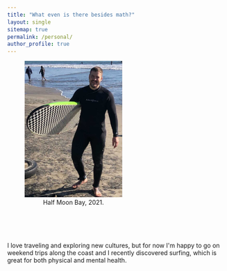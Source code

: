```yaml
---
title: "What even is there besides math?"
layout: single
sitemap: true
permalink: /personal/
author_profile: true
---
```


<figure style="width: 225px" class="align-right">
  <img src="/assets/images/HalfMoonBay.jpg" alt="">
  <figcaption style="text-align: center"> Half Moon Bay, 2021.</figcaption>
</figure>

<br>
<br>
<br>
<br>
I love traveling and exploring new cultures, but for now I'm happy to go on weekend trips along the coast and I recently discovered surfing, which is great for both physical and mental health. 

